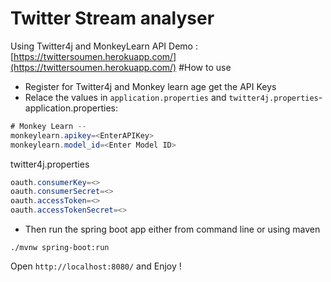 # Twitter Stream analyser
Using Twitter4j and MonkeyLearn API
Demo : [https://twittersoumen.herokuapp.com/](https://twittersoumen.herokuapp.com/)
#How to use
* Register for Twitter4j and Monkey learn age get the API Keys
* Relace the values in `application.properties` and `twitter4j.properties`-
application.properties:  
``` java
# Monkey Learn --
monkeylearn.apikey=<EnterAPIKey>
monkeylearn.model_id=<Enter Model ID>
```
twitter4j.properties
``` java
oauth.consumerKey=<>
oauth.consumerSecret=<>
oauth.accessToken=<>
oauth.accessTokenSecret=<>
```
* Then run the spring boot app either from command line or using maven 
```shell
./mvnw spring-boot:run
```
Open `http://localhost:8080/` and Enjoy !